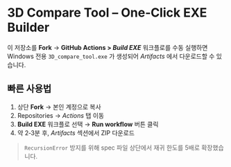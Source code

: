 
# 3D Compare Tool – One‑Click EXE Builder

이 저장소를 **Fork** → **GitHub Actions > _Build EXE_** 워크플로를 수동 실행하면  
Windows 전용 `3D_compare_tool.exe` 가 생성되어 _Artifacts_ 에서 다운로드할 수 있습니다.

## 빠른 사용법

1. 상단 **Fork** → 본인 계정으로 복사  
2. Repositories → _Actions_ 탭 이동  
3. **Build EXE** 워크플로 선택 →  **Run workflow** 버튼 클릭  
4. 약 2‑3분 후, _Artifacts_ 섹션에서 ZIP 다운로드

> `RecursionError` 방지를 위해 spec 파일 상단에서 재귀 한도를 5배로 확장했습니다.
